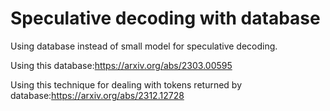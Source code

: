 # Speculative decoding with database
Using database instead of small model for speculative decoding.

Using this database:https://arxiv.org/abs/2303.00595

Using this technique for dealing with tokens returned by database:https://arxiv.org/abs/2312.12728